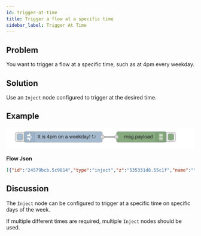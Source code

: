 ```yaml
---
id: trigger-at-time
title: Trigger a flow at a specific time
sidebar_label: Trigger At Time
---
```


## Problem

You want to trigger a flow at a specific time, such as at 4pm every weekday.

## Solution

Use an <code class="node">Inject</code> node configured to trigger at the desired
time.

## Example

![](../assets/flowControl/trigger-at-time.png)

<b>Flow Json</b>
~~~json
[{"id":"24579bcb.5c9814","type":"inject","z":"535331d8.55c1f","name":"","topic":"","payload":"It is 4pm on a weekday!","payloadType":"str","repeat":"","crontab":"00 16 * * 1,2,3,4,5","once":false,"x":190,"y":660,"wires":[["145b508a.f3325f"]]},{"id":"145b508a.f3325f","type":"debug","z":"535331d8.55c1f","name":"","active":true,"console":"false","complete":"false","x":410,"y":660,"wires":[]}]
~~~

## Discussion

The <code class="node">Inject</code> node can be configured to trigger at a specific
time on specific days of the week.

If multiple different times are required, multiple <code class="node">Inject</code>
nodes should be used.
